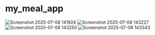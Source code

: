 # my_meal_app

![Screenshot 2025-07-08 141924](https://github.com/user-attachments/assets/8b3a993b-b503-4d8f-9fef-39eb2c8bc5c1)
![Screenshot 2025-07-08 143227](https://github.com/user-attachments/assets/f1c1aef1-e3b4-47b5-a9e0-31409d344ac1)
![Screenshot 2025-07-08 143250](https://github.com/user-attachments/assets/c133b65e-61b8-44de-befe-e2dec2dc2845)
![Screenshot 2025-07-08 143343](https://github.com/user-attachments/assets/3f5753c9-ed54-41c6-9735-f856705dfb41)
